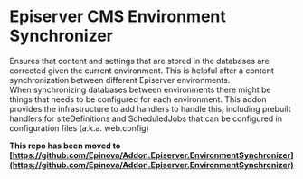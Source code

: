# Episerver CMS Environment Synchronizer
Ensures that content and settings that are stored in the databases are corrected given the current environment. This is helpful after a content synchronization between different Episerver environments.  
When synchronizing databases between environments there might be things that needs to be configured for each environment.
This addon provides the infrastructure to add handlers to handle this, including prebuilt handlers for siteDefinitions and ScheduledJobs that can be configured in configuration files (a.k.a. web.config)

**This repo has been moved to [https://github.com/Epinova/Addon.Episerver.EnvironmentSynchronizer](https://github.com/Epinova/Addon.Episerver.EnvironmentSynchronizer)**
  
